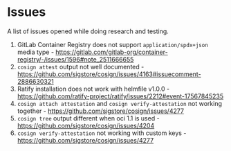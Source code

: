 # Issues

A list of issues opened while doing research and testing.


1. GitLab Container Registry does not support `application/spdx+json` media type - https://gitlab.com/gitlab-org/container-registry/-/issues/1596#note_2511666655
2. `cosign attest` output not well documented - https://github.com/sigstore/cosign/issues/4163#issuecomment-2886630321
3. Ratify installation does not work with helmfile v1.0.0 - https://github.com/ratify-project/ratify/issues/2212#event-17567845235
4. `cosign attach attestation` and `cosign verify-attestation` not working together - https://github.com/sigstore/cosign/issues/4277
5. `cosign tree` output different when oci 1.1 is used - https://github.com/sigstore/cosign/issues/4204
6. `cosign verify-attestation` not working with custom keys - https://github.com/sigstore/cosign/issues/4277